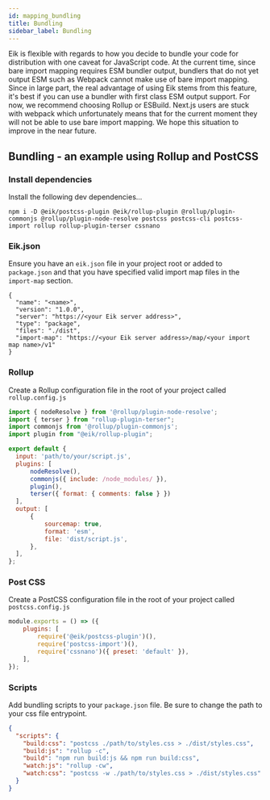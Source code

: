 ```yaml
---
id: mapping_bundling
title: Bundling
sidebar_label: Bundling
---
```


Eik is flexible with regards to how you decide to bundle your code for distribution with one caveat for JavaScript code. At the current time, since bare import mapping requires ESM bundler output, bundlers that do not yet output ESM such as Webpack cannot make use of bare import mapping. Since in large part, the real advantage of using Eik stems from this feature, it's best if you can use a bundler with first class ESM output support. For now, we recommend choosing Rollup or ESBuild. Next.js users are stuck with webpack which unfortunately means that for the current moment they will not be able to use bare import mapping. We hope this situation to improve in the near future.

## Bundling - an example using Rollup and PostCSS

### Install dependencies

Install the following dev dependencies...

```
npm i -D @eik/postcss-plugin @eik/rollup-plugin @rollup/plugin-commonjs @rollup/plugin-node-resolve postcss postcss-cli postcss-import rollup rollup-plugin-terser cssnano
```

### Eik.json

Ensure you have an `eik.json` file in your project root or added to `package.json` and that you have specified valid import map files in the `import-map` section.

```
{
  "name": "<name>",
  "version": "1.0.0",
  "server": "https://<your Eik server address>",
  "type": "package",
  "files": "./dist",
  "import-map": "https://<your Eik server address>/map/<your import map name>/v1"
}
```

### Rollup

Create a Rollup configuration file in the root of your project called `rollup.config.js`

```js
import { nodeResolve } from '@rollup/plugin-node-resolve';
import { terser } from "rollup-plugin-terser";
import commonjs from '@rollup/plugin-commonjs';
import plugin from "@eik/rollup-plugin";

export default {
  input: 'path/to/your/script.js',
  plugins: [
      nodeResolve(),
      commonjs({ include: /node_modules/ }),
      plugin(),
      terser({ format: { comments: false } })
  ],
  output: [
      { 
          sourcemap: true,
          format: 'esm',
          file: 'dist/script.js',
      },
  ],
};
```

### Post CSS

Create a PostCSS configuration file in the root of your project called `postcss.config.js`

```js
module.exports = () => ({
    plugins: [
        require('@eik/postcss-plugin')(),
        require('postcss-import')(),
        require('cssnano')({ preset: 'default' }),
    ],
});
```

### Scripts

Add bundling scripts to your `package.json` file. Be sure to change the path to your css file entrypoint.

```json
{
  "scripts": {
    "build:css": "postcss ./path/to/styles.css > ./dist/styles.css",
    "build:js": "rollup -c",
    "build": "npm run build:js && npm run build:css",
    "watch:js": "rollup -cw",
    "watch:css": "postcss -w ./path/to/styles.css > ./dist/styles.css"
  }
}
```
